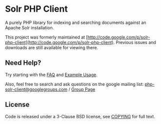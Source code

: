 # Solr PHP Client

A purely PHP library for indexing and searching documents against an Apache Solr installation.

This project was formerly maintained at [http://code.google.com/p/solr-php-client](http://code.google.com/p/solr-php-client). Previous issues and downloads are still available for viewing there.

## Need Help?

Try starting with the [FAQ](https://github.com/PTCInc/solr-php-client/wiki/FAQ) and [Example Usage](https://github.com/PTCInc/solr-php-client/wiki/Example-Usage).

Also, feel free to search and ask questions on the google mailing list: [php-solr-client@googlegroups.com](mailto:php-solr-client@googlegroups.com) / [Group Page](https://groups.google.com/forum/?fromgroups#!forum/php-solr-client)

## License

Code is released under a 3-Clause BSD license, see [COPYING](https://github.com/PTCInc/solr-php-client/blob/master/COPYING) for full text.